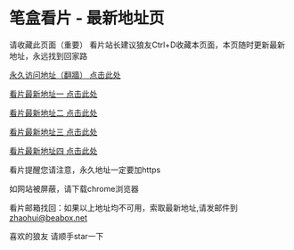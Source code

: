 # 笔盒看片 - 最新地址页

请收藏此页面（重要）
看片站长建议狼友Ctrl+D收藏本页面，本页随时更新最新地址，永远找到回家路

[永久访问地址（翻牆） 点击此处](https://beabox.net/)

[看片最新地址一 点击此处](https://l5ttrqj9rd3.wiki)

[看片最新地址二 点击此处](https://csxv3g60i2b.wiki)

[看片最新地址三 点击此处](https://xbtz5u2wwaj.wiki)

[看片最新地址四 点击此处](https://csxv3g60i2b.wiki)

看片提醒您请注意，永久地址一定要加https

如网站被屏蔽，请下载chrome浏览器

看片邮箱找回：如果以上地址均不可用，索取最新地址,请发邮件到 zhaohui@beabox.net

喜欢的狼友 请顺手star一下